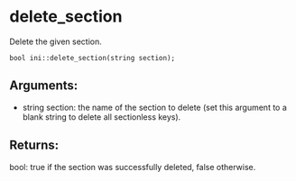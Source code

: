 # delete_section
Delete the given section.

`bool ini::delete_section(string section);`

## Arguments:
* string section: the name of the section to delete (set this argument to a blank string to delete all sectionless keys).

## Returns:
bool: true if the section was successfully deleted, false otherwise.
